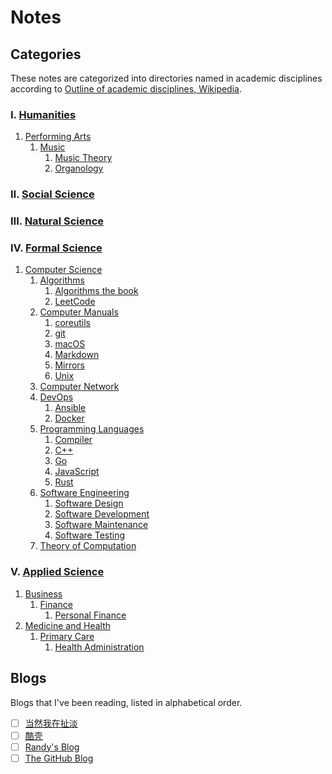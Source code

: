 # Notes

## Categories

[wiki_disciplines]: <https://en.wikipedia.org/wiki/Outline_of_academic_disciplines>

These notes are categorized into directories named in academic
disciplines according to [Outline of academic disciplines, Wikipedia][
    wiki_disciplines].

### Ⅰ. [Humanities](https://en.wikipedia.org/wiki/Humanities)

1. [Performing Arts](https://en.wikipedia.org/wiki/Performing_arts)
   1. [Music](music)
      1. [Music Theory](music/music_theory)
      2. [Organology](music/organology)

### Ⅱ. [Social Science](https://en.wikipedia.org/wiki/Social_science)

### Ⅲ. [Natural Science](https://en.wikipedia.org/wiki/Natural_science)

### Ⅳ. [Formal Science](https://en.wikipedia.org/wiki/Formal_science)

1. [Computer Science](https://en.wikipedia.org/wiki/Computer_science)
   1. [Algorithms](algorithms)
      1. [Algorithms the book](algorithms/algorithms)
      2. [LeetCode](algorithms/leetcode)
   2. [Computer Manuals](computer_manuals)
      1. [coreutils](computer_manuals/coreutils)
      2. [git](computer_manuals/git)
      3. [macOS](computer_manuals/macos)
      4. [Markdown](computer_manuals/markdown)
      5. [Mirrors](computer_manuals/mirrors)
      6. [Unix](computer_manuals/unix)
   3. [Computer Network](computer_network)
   4. [DevOps](devops)
      1. [Ansible](devops/ansible)
      2. [Docker](devops/docker)
   5. [Programming Languages](programming_languages)
      1. [Compiler](programming_languages/compiler)
      2. [C++](programming_languages/cpp)
      3. [Go](programming_languages/go)
      4. [JavaScript](programming_languages/javascript)
      5. [Rust](programming_languages/rust)
   6. [Software Engineering](software_engineering)
      1. [Software Design](software_engineering/software_design)
      2. [Software Development](software_engineering/software_development)
      3. [Software Maintenance](software_engineering/software_maintenance)
      4. [Software Testing](software_engineering/software_testing)
   7. [Theory of Computation](theory_of_computation)

### Ⅴ. [Applied Science](https://en.wikipedia.org/wiki/Applied_science#)

1. [Business](https://en.wikipedia.org/wiki/Business)
   1. [Finance](finance)
      1. [Personal Finance](finance/personal_finance)
2. [Medicine and Health](https://en.wikipedia.org/wiki/Medicine)
   1. [Primary Care](primary_care)
      1. [Health Administration](primary_care/health_administration)

## Blogs

Blogs that I've been reading, listed in alphabetical order.

- [ ] [当然我在扯淡](http://www.yinwang.org/)
- [ ] [酷壳](https://coolshell.cn/)
- [ ] [Randy's Blog](https://lutaonan.com/)
- [ ] [The GitHub Blog](https://github.blog/)
